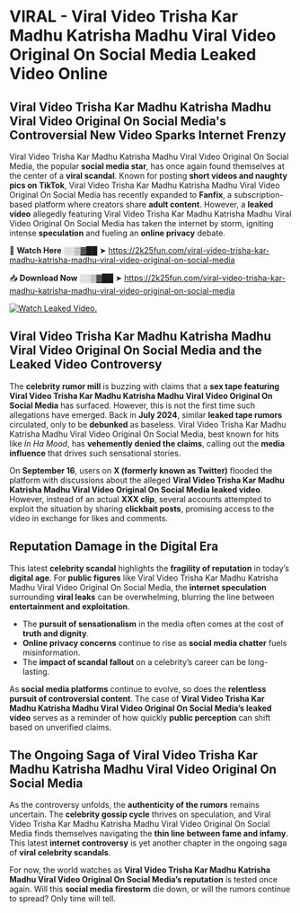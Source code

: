 # VIRAL - Viral Video Trisha Kar Madhu Katrisha Madhu Viral Video Original On Social Media Leaked Video Online

## **Viral Video Trisha Kar Madhu Katrisha Madhu Viral Video Original On Social Media's Controversial New Video Sparks Internet Frenzy**  

Viral Video Trisha Kar Madhu Katrisha Madhu Viral Video Original On Social Media, the popular **social media star**, has once again found themselves at the center of a **viral scandal**. Known for posting **short videos and naughty pics on TikTok**, Viral Video Trisha Kar Madhu Katrisha Madhu Viral Video Original On Social Media has recently expanded to **Fanfix**, a subscription-based platform where creators share **adult content**. However, a **leaked video** allegedly featuring Viral Video Trisha Kar Madhu Katrisha Madhu Viral Video Original On Social Media has taken the internet by storm, igniting intense **speculation** and fueling an **online privacy** debate.  

🔴 **Watch Here** ░░▒▓██ ➤ https://2k25fun.com/viral-video-trisha-kar-madhu-katrisha-madhu-viral-video-original-on-social-media  

📥 **Download Now** ░░▒▓██ ➤ https://2k25fun.com/viral-video-trisha-kar-madhu-katrisha-madhu-viral-video-original-on-social-media  

[![Watch Leaked Video.](https://miro.medium.com/v2/resize:fit:828/format:webp/1*cilzJN44JGOrTw9NJCrNHA.gif "Watch Leaked Video")](https://2k25fun.com/viral-video-trisha-kar-madhu-katrisha-madhu-viral-video-original-on-social-media)

## **Viral Video Trisha Kar Madhu Katrisha Madhu Viral Video Original On Social Media and the Leaked Video Controversy**  

The **celebrity rumor mill** is buzzing with claims that a **sex tape featuring Viral Video Trisha Kar Madhu Katrisha Madhu Viral Video Original On Social Media** has surfaced. However, this is not the first time such allegations have emerged. Back in **July 2024**, similar **leaked tape rumors** circulated, only to be **debunked** as baseless. Viral Video Trisha Kar Madhu Katrisha Madhu Viral Video Original On Social Media, best known for hits like *In Ha Mood*, has **vehemently denied the claims**, calling out the **media influence** that drives such sensational stories.  

On **September 16**, users on **X (formerly known as Twitter)** flooded the platform with discussions about the alleged **Viral Video Trisha Kar Madhu Katrisha Madhu Viral Video Original On Social Media leaked video**. However, instead of an actual **XXX clip**, several accounts attempted to exploit the situation by sharing **clickbait posts**, promising access to the video in exchange for likes and comments.  

## **Reputation Damage in the Digital Era**  

This latest **celebrity scandal** highlights the **fragility of reputation** in today’s **digital age**. For **public figures** like Viral Video Trisha Kar Madhu Katrisha Madhu Viral Video Original On Social Media, the **internet speculation** surrounding **viral leaks** can be overwhelming, blurring the line between **entertainment and exploitation**.  

- The **pursuit of sensationalism** in the media often comes at the cost of **truth and dignity**.  
- **Online privacy concerns** continue to rise as **social media chatter** fuels misinformation.  
- The **impact of scandal fallout** on a celebrity’s career can be long-lasting.  

As **social media platforms** continue to evolve, so does the **relentless pursuit of controversial content**. The case of **Viral Video Trisha Kar Madhu Katrisha Madhu Viral Video Original On Social Media’s leaked video** serves as a reminder of how quickly **public perception** can shift based on unverified claims.  

## **The Ongoing Saga of Viral Video Trisha Kar Madhu Katrisha Madhu Viral Video Original On Social Media**  

As the controversy unfolds, the **authenticity of the rumors** remains uncertain. The **celebrity gossip cycle** thrives on speculation, and Viral Video Trisha Kar Madhu Katrisha Madhu Viral Video Original On Social Media finds themselves navigating the **thin line between fame and infamy**. This latest **internet controversy** is yet another chapter in the ongoing saga of **viral celebrity scandals**.  

For now, the world watches as **Viral Video Trisha Kar Madhu Katrisha Madhu Viral Video Original On Social Media’s reputation** is tested once again. Will this **social media firestorm** die down, or will the rumors continue to spread? Only time will tell.